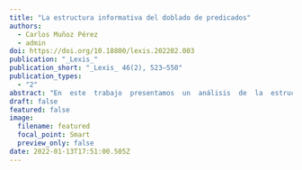 ```yaml
---
title: "La estructura informativa del doblado de predicados"
authors:
  - Carlos Muñoz Pérez
  - admin
doi: https://doi.org/10.18800/lexis.202202.003
publication: "_Lexis_"
publication_short: "_Lexis_ 46(2), 523–550"
publication_types:
  - "2"
abstract: "En  este  trabajo  presentamos  un  análisis  de  la  estructura  informativa  de  la  construcción  del  doblado  de  predicados  en  español  rioplatense  (por  ejemplo, _Leer, leyó_). Nuestra propuesta es que en este tipo de estructuras el predicado dislocado funciona como un _tópico contrastivo_ en el sentido de  Büring  (2003,  2016),  esto  es,  es  un  elemento  que  evoca  un  conjunto  de  preguntas  alternativas  con  las  que  contrasta.  Argumentamos  que  esta  caracterización  permite  dar  cuenta  del  “efecto  de  continuidad”  que  se  atestigua en esta construcción, a saber, el hecho de que las oraciones con doblado  de  predicados  sugieren  siempre  una  continuación  que  involucra  otro predicado. Además, mostramos que nuestro análisis predice correcta-mente la distribución del doblado en contextos de subordinación."
draft: false
featured: false
image:
  filename: featured
  focal_point: Smart
  preview_only: false
date: 2022-01-13T17:51:00.505Z
---
```


